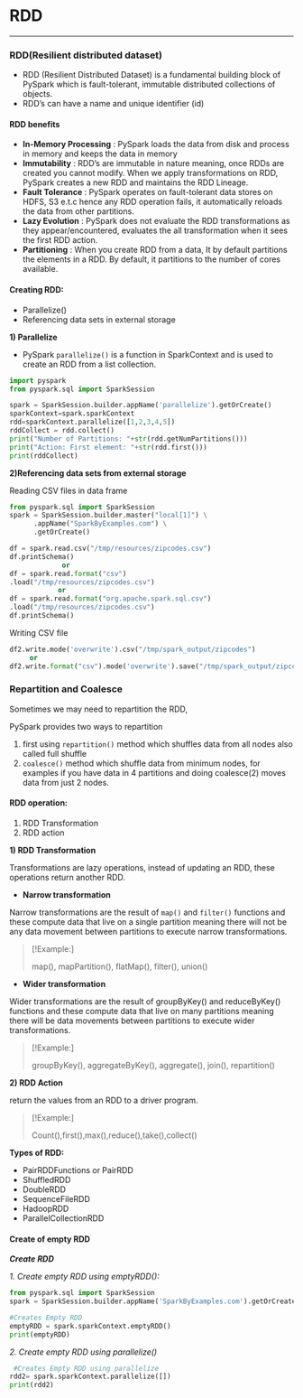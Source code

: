 # RDD

---
###  RDD(Resilient distributed dataset)
*	RDD (Resilient Distributed Dataset) is a fundamental building block of PySpark which is fault-tolerant, immutable distributed collections of objects.
*	RDD’s can have a name and unique identifier (id)

#### RDD benefits
* **In-Memory Processing** : PySpark loads the data from disk and process in memory and keeps the data in memory
* **Immutability** : RDD’s are immutable in nature meaning, once RDDs are created you cannot modify. When we apply transformations on RDD, PySpark creates a new RDD and maintains the RDD Lineage.
* **Fault Tolerance** : PySpark operates on fault-tolerant data stores on HDFS, S3 e.t.c hence any RDD operation fails, it automatically reloads the data from other partitions.
* **Lazy Evolution** : PySpark does not evaluate the RDD transformations as they appear/encountered, evaluates the all transformation when it sees the first RDD action.
* **Partitioning** : When you create RDD from a data, It by default partitions the elements in a RDD. By default, it partitions to the number of cores available.
#### Creating RDD:
*	Parallelize()
*	Referencing data sets in external storage

**1)	Parallelize**

*	PySpark `parallelize()` is a function in SparkContext and is used to create an RDD from a list collection.
```python
import pyspark
from pyspark.sql import SparkSession

spark = SparkSession.builder.appName('parallelize').getOrCreate()
sparkContext=spark.sparkContext
rdd=sparkContext.parallelize([1,2,3,4,5])
rddCollect = rdd.collect()
print("Number of Partitions: "+str(rdd.getNumPartitions()))
print("Action: First element: "+str(rdd.first()))
print(rddCollect)
```
**2)Referencing data sets from external storage**

Reading CSV files in data frame
```python
from pyspark.sql import SparkSession
spark = SparkSession.builder.master("local[1]") \
      .appName("SparkByExamples.com") \
      .getOrCreate()

df = spark.read.csv("/tmp/resources/zipcodes.csv")
df.printSchema()
             or
df = spark.read.format("csv")
.load("/tmp/resources/zipcodes.csv")
            or
df = spark.read.format("org.apache.spark.sql.csv")
.load("/tmp/resources/zipcodes.csv")
df.printSchema()
```
Writing CSV file
```python
df2.write.mode('overwrite').csv("/tmp/spark_output/zipcodes")
     or 
df2.write.format("csv").mode('overwrite').save("/tmp/spark_output/zipcodes")
```
### Repartition and Coalesce
Sometimes we may need to repartition the RDD, 

PySpark provides two ways to repartition
1. first using `repartition()` method which shuffles data from all nodes also called full shuffle 
2. `coalesce()` method which shuffle data from minimum nodes, for examples if you have data in 4 partitions and doing coalesce(2) moves data from just 2 nodes.  
#### RDD operation:
1.    RDD Transformation
2.    RDD action

**1)	RDD Transformation**

Transformations are lazy operations, instead of updating an RDD, these operations return another RDD.
* **Narrow transformation**

Narrow transformations are the result of `map()` and `filter()` functions and these compute data that live on a single partition meaning there will not be any data movement between partitions to execute narrow transformations.
>[!Example:]
> 
>map(), mapPartition(), flatMap(), filter(), union()

* **Wider transformation**

Wider transformations are the result of groupByKey() and reduceByKey() functions and these compute data that live on many partitions meaning there will be data movements between partitions to execute wider transformations.
>[!Example:]
>
>groupByKey(), aggregateByKey(), aggregate(), join(), repartition()

**2)	RDD Action**

return the values from an RDD to a driver program.
>[!Example:]
> 
>Count(),first(),max(),reduce(),take(),collect()

**Types of RDD:**
* PairRDDFunctions or PairRDD 
* ShuffledRDD
* DoubleRDD  
* SequenceFileRDD
* HadoopRDD
* ParallelCollectionRDD

#### Create of empty RDD
**_Create RDD_**

_1.	Create empty RDD using emptyRDD():_
```python
from pyspark.sql import SparkSession
spark = SparkSession.builder.appName('SparkByExamples.com').getOrCreate()

#Creates Empty RDD
emptyRDD = spark.sparkContext.emptyRDD()
print(emptyRDD)
```

_2.	Create empty RDD using parallelize()_
```python
 #Creates Empty RDD using parallelize
rdd2= spark.sparkContext.parallelize([])
print(rdd2)
```